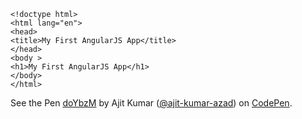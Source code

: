 <div data-height="266" data-theme-id="14134" data-slug-hash="doYbzM" data-default-tab="html" data-user="ajit-kumar-azad" class='codepen'><pre><code>&lt;!doctype html&gt;
&lt;html lang=&quot;en&quot;&gt;
&lt;head&gt;
&lt;title&gt;My First AngularJS App&lt;/title&gt;
&lt;/head&gt;
&lt;body &gt;
&lt;h1&gt;My First AngularJS App&lt;/h1&gt;
&lt;/body&gt;
&lt;/html&gt;</code></pre>
<p>See the Pen <a href='http://codepen.io/ajit-kumar-azad/pen/doYbzM/'>doYbzM</a> by Ajit Kumar (<a href='http://codepen.io/ajit-kumar-azad'>@ajit-kumar-azad</a>) on <a href='http://codepen.io'>CodePen</a>.</p>
</div><script async src="//assets.codepen.io/assets/embed/ei.js"></script>
